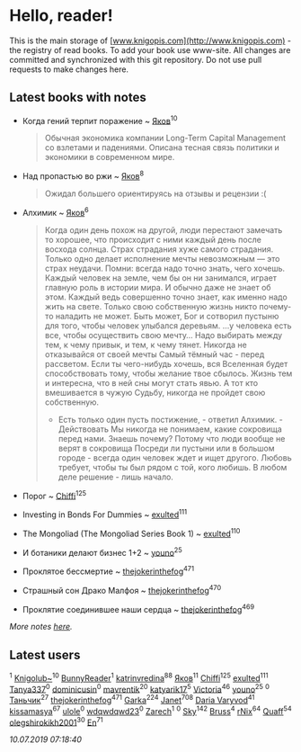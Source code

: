 # Hello, reader!
This is the main storage of [www.knigopis.com](http://www.knigopis.com) - the registry of read books.
To add your book use www-site. All changes are committed and synchronized with this git repository.
Do not use pull requests to make changes here.


## Latest books with notes
* Когда гений терпит поражение ~ [Яков](users/117/117277044284589498872-google)<sup>10</sup>
    > Обычная экономика компании Long-Term Capital Management со взлетами и падениями. Описана тесная связь политики и экономики в современном мире.

* Над пропастью во ржи ~ [Яков](users/117/117277044284589498872-google)<sup>8</sup>
    > Ожидал большего ориентируясь на отзывы и рецензии :(

* Алхимик ~ [Яков](users/117/117277044284589498872-google)<sup>6</sup>
    > Когда один день похож на другой, люди перестают замечать то хорошее, что происходит с ними каждый день после восхода солнца. 
    > Страх страдания хуже самого страдания. 
    > Только одно делает исполнение мечты невозможным — это страх неудачи. 
    > Помни: всегда надо точно знать, чего хочешь. 
    > Каждый человек на земле, чем бы он ни занимался, играет главную роль в истории мира. И обычно даже не знает об этом. 
    > Каждый ведь совершенно точно знает, как именно надо жить на свете. Только свою собственную жизнь никто почему-то наладить не может. 
    > Быть может, Бог и сотворил пустыню для того, чтобы человек улыбался деревьям. 
    > …у человека есть все, чтобы осуществить свою мечту… 
    > Надо выбирать между тем, к чему привык, и тем, к чему тянет. 
    > Никогда не отказывайся от своей мечты 
    > Самый тёмный час - перед рассветом. 
    > Если ты чего-нибудь хочешь, вся Вселенная будет способствовать тому, чтобы желание твое сбылось. 
    > Жизнь тем и интересна, что в ней сны могут стать явью. 
    > А тот кто вмешивается в чужую Судьбу, никогда не пройдет свою собственную. 
    > - Есть только один пусть постижение, - ответил Алхимик. - Действовать
    > Мы никогда не понимаем, какие сокровища перед нами. Знаешь почему? Потому что люди вообще не верят в сокровища
    > Посреди ли пустыни или в большом городе - всегда один человек ждет и ищет другого. 
    > Любовь требует, чтобы ты был рядом с той, кого любишь. 
    > В любом деле решение - лишь начало.

* Порог ~ [Chiffi](users/105/105831994080785626680-google)<sup>125</sup>

* Investing in Bonds For Dummies ~ [exulted](users/100/100599204551896265722-google)<sup>111</sup>

* The Mongoliad (The Mongoliad Series Book 1) ~ [exulted](users/100/100599204551896265722-google)<sup>110</sup>

* И ботаники делают бизнес 1+2 ~ [youno](users/302/302928912-vkontakte)<sup>25</sup>

* Проклятое бессмертие ~ [thejokerinthefog](users/317/317244423-vkontakte)<sup>471</sup>

* Страшный сон Драко Малфоя ~ [thejokerinthefog](users/317/317244423-vkontakte)<sup>470</sup>

* Проклятие соединившее наши сердца ~ [thejokerinthefog](users/317/317244423-vkontakte)<sup>469</sup>


_More notes [here](latest_books_with_notes.md)._


## Latest users
[](users/174/17479508-vkontakte)<sup>1</sup> 
[Knigolub~](users/111/111878597279669641685-google)<sup>10</sup> 
[BunnyReader](users/117/117953264019715943446-google)<sup>1</sup> 
[katrinvredina](users/233/2336755-vkontakte)<sup>88</sup> 
[Яков](users/117/117277044284589498872-google)<sup>11</sup> 
[Chiffi](users/105/105831994080785626680-google)<sup>125</sup> 
[exulted](users/100/100599204551896265722-google)<sup>111</sup> 
[Tanya337](users/286/2867088343333019-facebook)<sup>0</sup> 
[dominicusin](users/615/6153637904214543420-mailru)<sup>0</sup> 
[mavrentik](users/200/200666735-vkontakte)<sup>20</sup> 
[katyarik17](users/170/170796230-vkontakte)<sup>5</sup> 
[Victoria](users/113/113794223924688167852-google)<sup>46</sup> 
[youno](users/302/302928912-vkontakte)<sup>25</sup> 
[](users/138/138142271868147910-mailru)<sup>0</sup> 
[Таньчик](users/209/2096581563762610-facebook)<sup>27</sup> 
[thejokerinthefog](users/317/317244423-vkontakte)<sup>471</sup> 
[Garka](users/115/115753719718250012620-google)<sup>224</sup> 
[Janet](users/108/108113656204404967440-google)<sup>708</sup> 
[Daria Varyvod](users/829/829893410524253-facebook)<sup>41</sup> 
[kissamasya](users/684/68439978-vkontakte)<sup>67</sup> 
[ulole](users/244/244065473-vkontakte)<sup>0</sup> 
[wdqwdqwd23](users/132/13245747-vkontakte)<sup>0</sup> 
[Zarech](users/116/116927503362988481359-google)<sup>1</sup> 
[](users/116/116927503362988481359-googleplus)<sup>0</sup> 
[Sky](users/118/118049897850017649660-google)<sup>142</sup> 
[Bruss](users/178/178551812-vkontakte)<sup>4</sup> 
[rNix](users/227/22742452-yandex)<sup>64</sup> 
[Quaff](users/122/12267158-vkontakte)<sup>54</sup> 
[olegshirokikh2001](users/445/445474364-vkontakte)<sup>30</sup> 
[En](users/333/333646551-vkontakte)<sup>71</sup> 


_10.07.2019 07:18:40_
